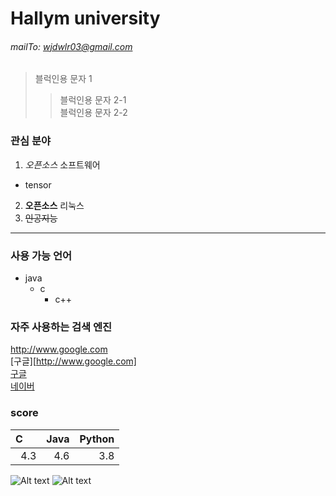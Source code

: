# Hallym university
###### mailTo: wjdwlr03@gmail.com

> 블럭인용 문자 1  
>> 블럭인용 문자 2-1  
>> 블럭인용 문자 2-2  

### 관심 분야
1. _오픈소스_ 소프트웨어
  * tensor
2. **오픈소스** 리눅스
3. ~~인공지능~~    
---

### 사용 가능 언어
+ java
  + c
    + c++

### 자주 사용하는 검색 엔진
http://www.google.com  
[구글][http://www.google.com]  
[구글][googlelink]  
[네이버][naverlink]

[naverlink]:http://www.naver.com
[googlelink]:http://www.google.com

### score
|C&nbsp;&nbsp;&nbsp;&nbsp;&nbsp;|Java|Python|
|---:|---:|---:|
|4.3|4.6|3.8|

![Alt text](/path/to/KakaoTalk_20201225_234933857.jpg)
![Alt text](/path/to/KakaoTalk_20201225_234933857.jpg "so tired")
